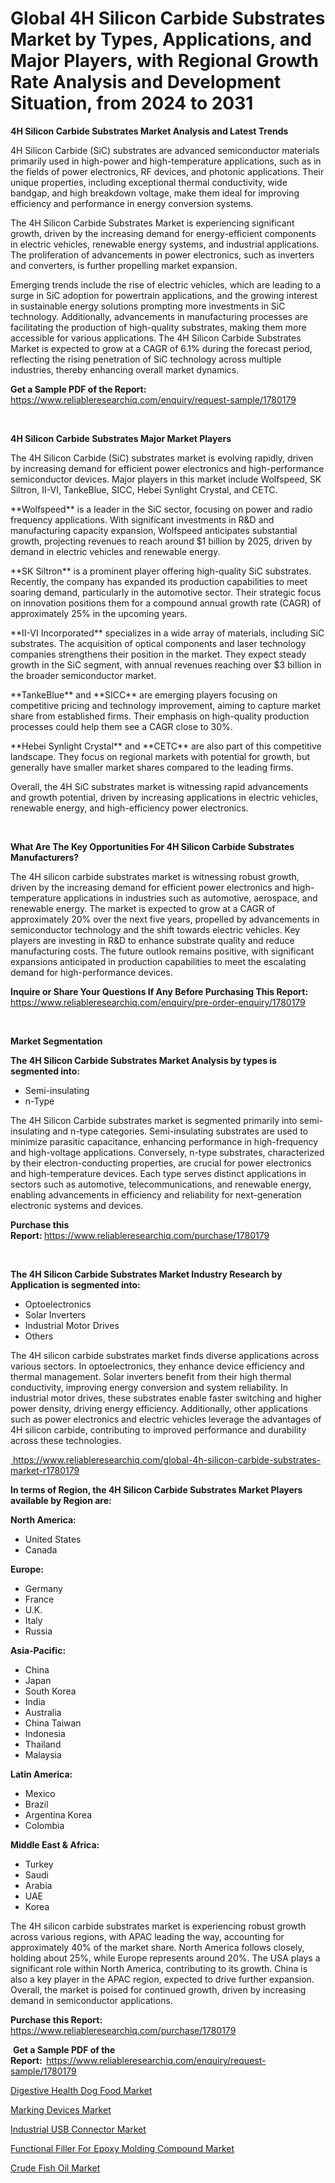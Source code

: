 <p><h1>Global 4H Silicon Carbide Substrates Market by Types, Applications, and Major Players, with Regional Growth Rate Analysis and Development Situation, from 2024 to 2031</h1></p><p><strong>4H Silicon Carbide Substrates Market Analysis and Latest Trends</strong></p>
<p><p>4H Silicon Carbide (SiC) substrates are advanced semiconductor materials primarily used in high-power and high-temperature applications, such as in the fields of power electronics, RF devices, and photonic applications. Their unique properties, including exceptional thermal conductivity, wide bandgap, and high breakdown voltage, make them ideal for improving efficiency and performance in energy conversion systems.</p><p>The 4H Silicon Carbide Substrates Market is experiencing significant growth, driven by the increasing demand for energy-efficient components in electric vehicles, renewable energy systems, and industrial applications. The proliferation of advancements in power electronics, such as inverters and converters, is further propelling market expansion. </p><p>Emerging trends include the rise of electric vehicles, which are leading to a surge in SiC adoption for powertrain applications, and the growing interest in sustainable energy solutions prompting more investments in SiC technology. Additionally, advancements in manufacturing processes are facilitating the production of high-quality substrates, making them more accessible for various applications. The 4H Silicon Carbide Substrates Market is expected to grow at a CAGR of 6.1% during the forecast period, reflecting the rising penetration of SiC technology across multiple industries, thereby enhancing overall market dynamics.</p></p>
<p><strong>Get a Sample PDF of the Report:&nbsp;</strong> <a href="https://www.reliableresearchiq.com/enquiry/request-sample/1780179?utm_campaign=104&utm_medium=2&utm_source=Github&utm_content=ia&utm_term=09102024&utm_id=4h-silicon-carbide-substrates">https://www.reliableresearchiq.com/enquiry/request-sample/1780179</a></p>
<p>&nbsp;</p>
<p><strong>4H Silicon Carbide Substrates Major Market Players</strong></p>
<p><p>The 4H Silicon Carbide (SiC) substrates market is evolving rapidly, driven by increasing demand for efficient power electronics and high-performance semiconductor devices. Major players in this market include Wolfspeed, SK Siltron, II-VI, TankeBlue, SICC, Hebei Synlight Crystal, and CETC.</p><p>**Wolfspeed** is a leader in the SiC sector, focusing on power and radio frequency applications. With significant investments in R&D and manufacturing capacity expansion, Wolfspeed anticipates substantial growth, projecting revenues to reach around $1 billion by 2025, driven by demand in electric vehicles and renewable energy.</p><p>**SK Siltron** is a prominent player offering high-quality SiC substrates. Recently, the company has expanded its production capabilities to meet soaring demand, particularly in the automotive sector. Their strategic focus on innovation positions them for a compound annual growth rate (CAGR) of approximately 25% in the upcoming years.</p><p>**II-VI Incorporated** specializes in a wide array of materials, including SiC substrates. The acquisition of optical components and laser technology companies strengthens their position in the market. They expect steady growth in the SiC segment, with annual revenues reaching over $3 billion in the broader semiconductor market.</p><p>**TankeBlue** and **SICC** are emerging players focusing on competitive pricing and technology improvement, aiming to capture market share from established firms. Their emphasis on high-quality production processes could help them see a CAGR close to 30%. </p><p>**Hebei Synlight Crystal** and **CETC** are also part of this competitive landscape. They focus on regional markets with potential for growth, but generally have smaller market shares compared to the leading firms.</p><p>Overall, the 4H SiC substrates market is witnessing rapid advancements and growth potential, driven by increasing applications in electric vehicles, renewable energy, and high-efficiency power electronics.</p></p>
<p>&nbsp;</p>
<p><strong>What Are The Key Opportunities For 4H Silicon Carbide Substrates Manufacturers?</strong></p>
<p><p>The 4H silicon carbide substrates market is witnessing robust growth, driven by the increasing demand for efficient power electronics and high-temperature applications in industries such as automotive, aerospace, and renewable energy. The market is expected to grow at a CAGR of approximately 20% over the next five years, propelled by advancements in semiconductor technology and the shift towards electric vehicles. Key players are investing in R&D to enhance substrate quality and reduce manufacturing costs. The future outlook remains positive, with significant expansions anticipated in production capabilities to meet the escalating demand for high-performance devices.</p></p>
<p><strong>Inquire or Share Your Questions If Any Before Purchasing This Report:</strong> <a href="https://www.reliableresearchiq.com/enquiry/pre-order-enquiry/1780179?utm_campaign=104&utm_medium=2&utm_source=Github&utm_content=ia&utm_term=09102024&utm_id=4h-silicon-carbide-substrates">https://www.reliableresearchiq.com/enquiry/pre-order-enquiry/1780179</a></p>
<p>&nbsp;</p>
<p><strong>Market Segmentation</strong></p>
<p><strong>The 4H Silicon Carbide Substrates Market Analysis by types is segmented into:</strong></p>
<p><ul><li>Semi-insulating</li><li>n-Type</li></ul></p>
<p><p>The 4H Silicon Carbide substrates market is segmented primarily into semi-insulating and n-type categories. Semi-insulating substrates are used to minimize parasitic capacitance, enhancing performance in high-frequency and high-voltage applications. Conversely, n-type substrates, characterized by their electron-conducting properties, are crucial for power electronics and high-temperature devices. Each type serves distinct applications in sectors such as automotive, telecommunications, and renewable energy, enabling advancements in efficiency and reliability for next-generation electronic systems and devices.</p></p>
<p><strong>Purchase this Report:&nbsp;</strong><a href="https://www.reliableresearchiq.com/purchase/1780179?utm_campaign=104&utm_medium=2&utm_source=Github&utm_content=ia&utm_term=09102024&utm_id=4h-silicon-carbide-substrates">https://www.reliableresearchiq.com/purchase/1780179</a></p>
<p>&nbsp;</p>
<p><strong>The 4H Silicon Carbide Substrates Market Industry Research by Application is segmented into:</strong></p>
<p><ul><li>Optoelectronics</li><li>Solar Inverters</li><li>Industrial Motor Drives</li><li>Others</li></ul></p>
<p><p>The 4H silicon carbide substrates market finds diverse applications across various sectors. In optoelectronics, they enhance device efficiency and thermal management. Solar inverters benefit from their high thermal conductivity, improving energy conversion and system reliability. In industrial motor drives, these substrates enable faster switching and higher power density, driving energy efficiency. Additionally, other applications such as power electronics and electric vehicles leverage the advantages of 4H silicon carbide, contributing to improved performance and durability across these technologies.</p></p>
<p><a href="https://www.reliableresearchiq.com/global-4h-silicon-carbide-substrates-market-r1780179?utm_campaign=104&utm_medium=2&utm_source=Github&utm_content=ia&utm_term=09102024&utm_id=4h-silicon-carbide-substrates">&nbsp;https://www.reliableresearchiq.com/global-4h-silicon-carbide-substrates-market-r1780179</a></p>
<p><strong>In terms of Region, the 4H Silicon Carbide Substrates Market Players available by Region are:</strong></p>
<p>
    <p> <strong> North America: </strong>
        <ul>
            <li>United States</li>
            <li>Canada</li>
        </ul>
        </p> 
    <p> <strong> Europe: </strong>
        <ul>
            <li>Germany</li>
            <li>France</li>
            <li>U.K.</li>
            <li>Italy</li>
            <li>Russia</li>
        </ul>
        </p> 
    <p> <strong> Asia-Pacific: </strong>
        <ul>
            <li>China</li>
            <li>Japan</li>
            <li>South Korea</li>
            <li>India</li>
            <li>Australia</li>
            <li>China Taiwan</li>
            <li>Indonesia</li>
            <li>Thailand</li>
            <li>Malaysia</li>
        </ul>
        </p> 
    <p> <strong> Latin America: </strong>
        <ul>
            <li>Mexico</li>
            <li>Brazil</li>
            <li>Argentina Korea</li>
            <li>Colombia</li>
        </ul>
        </p> 
    <p> <strong> Middle East & Africa: </strong>
        <ul>
            <li>Turkey</li>
            <li>Saudi</li>
            <li>Arabia</li>
            <li>UAE</li>
            <li>Korea</li>
        </ul>
    </p>
    </p>
<p><p>The 4H silicon carbide substrates market is experiencing robust growth across various regions, with APAC leading the way, accounting for approximately 40% of the market share. North America follows closely, holding about 25%, while Europe represents around 20%. The USA plays a significant role within North America, contributing to its growth. China is also a key player in the APAC region, expected to drive further expansion. Overall, the market is poised for continued growth, driven by increasing demand in semiconductor applications.</p></p>
<p><strong>Purchase this Report: </strong><a href="https://www.reliableresearchiq.com/purchase/1780179?utm_campaign=104&utm_medium=2&utm_source=Github&utm_content=ia&utm_term=09102024&utm_id=4h-silicon-carbide-substrates">https://www.reliableresearchiq.com/purchase/1780179</a></p>
<p>&nbsp;<strong>Get a Sample PDF of the Report:&nbsp;&nbsp;</strong><a href="https://www.reliableresearchiq.com/enquiry/request-sample/1780179?utm_campaign=104&utm_medium=2&utm_source=Github&utm_content=ia&utm_term=09102024&utm_id=4h-silicon-carbide-substrates">https://www.reliableresearchiq.com/enquiry/request-sample/1780179</a></p>
<p><strong></strong></p>
<p><p><a href="https://issuu.com/reportprime-2/docs/digestive-health-dog-food-market-si_904d0770fa5fa7?utm_campaign=104&utm_medium=2&utm_source=Github&utm_content=ia&utm_term=09102024&utm_id=4h-silicon-carbide-substrates">Digestive Health Dog Food Market</a></p><p><a href="https://www.linkedin.com/pulse/marking-devices-market-size-share-competitive-landscape-trend-uzrdf?trackingId=fS%2FIrZslRWqRep7VW27Riw%3D%3D&utm_campaign=104&utm_medium=2&utm_source=Github&utm_content=ia&utm_term=09102024&utm_id=4h-silicon-carbide-substrates">Marking Devices Market</a></p><p><a href="https://www.linkedin.com/pulse/global-industrial-usb-connector-market-size-trends-analysis-regional-7601f?utm_campaign=104&utm_medium=2&utm_source=Github&utm_content=ia&utm_term=09102024&utm_id=4h-silicon-carbide-substrates">Industrial USB Connector Market</a></p><p><a href="https://github.com/arnaudyclavinec/Market-Research-Report-List-1/blob/main/functional-filler-for-epoxy-molding-compound-market.md?utm_campaign=104&utm_medium=2&utm_source=Github&utm_content=ia&utm_term=09102024&utm_id=4h-silicon-carbide-substrates">Functional Filler For Epoxy Molding Compound Market</a></p><p><a href="https://issuu.com/reportprime-2/docs/crude-fish-oil-market-size-2030.ppt_a628f80185ccd1?utm_campaign=104&utm_medium=2&utm_source=Github&utm_content=ia&utm_term=09102024&utm_id=4h-silicon-carbide-substrates">Crude Fish Oil Market</a></p></p>